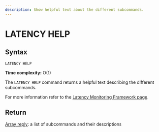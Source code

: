 ```yaml
---
description: Show helpful text about the different subcommands.
---
```


# LATENCY HELP

## Syntax

    LATENCY HELP 

**Time complexity:** O(1)

The `LATENCY HELP` command returns a helpful text describing the different
subcommands.

For more information refer to the [Latency Monitoring Framework page][lm].

[lm]: https://redis.io/topics/latency-monitor

## Return

[Array reply](https://redis.io/docs/reference/protocol-spec#resp-arrays): a list of subcommands and their descriptions
